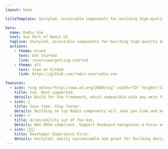 ```yaml
---
layout: home

titleTemplate: Unstyled, accessible components for building high‑quality design systems and web apps in Vue

hero:
  name: Radix Vue
  text: Vue Port of Radix UI
  tagline: Unstyled, accessible components for building high‑quality design systems and web apps in Vue.
  actions:
    - theme: brand
      text: Get Started
      link: /overview/getting-started
    - theme: alt
      text: View on GitHub
      link: https://github.com/radix-vue/radix-vue

features:
  - icon: <svg xmlns="http://www.w3.org/2000/svg" width="32" height="32"><path fill="#41b883" d="M24.4 3.925H30l-14 24.15L2 3.925h10.71l3.29 5.6 3.22-5.6Z"/><path fill="#41b883" d="m2 3.925 14 24.15 14-24.15h-5.6L16 18.415 7.53 3.925Z"/><path fill="#35495e" d="M7.53 3.925 16 18.485l8.4-14.56h-5.18L16 9.525l-3.29-5.6Z"/></svg>
    title: Vue, Nuxt supported.
    details: Build for Vue framework, which compatible with any meta framework build on top of Vue.
  - icon: 🚀
    title: Save time. Ship faster.
    details: Building on top Radix components will save you time and money, so you can ship a better product faster.
  - icon: ⌨️
    title: Accessibility out of the box.
    details: WAI-ARIA compliant. Support Keyboard navigation & Focus management.
  - icon: 🧑🏻‍💻
    title: Developer Experience First.
    details: Unstyled, easily customizable and great for building design system and web apps.
---
```

